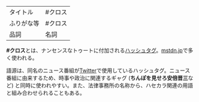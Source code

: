 <div>

|            |          |
|------------|----------|
| タイトル   | \#クロス |
| ふりがな等 | \#クロス |
| 品詞       | 名詞     |

  
**\#クロス**とは、ナンセンスなトゥートに付加される[ハッシュタグ](/%E3%83%8F%E3%83%83%E3%82%B7%E3%83%A5%E3%82%BF%E3%82%B0 "ハッシュタグ")。[mstdn.jp](/Mstdn.jp "Mstdn.jp")で多く使われる。

語源は、同名のニュース番組が[Twitter](/Twitter "Twitter")で使用しているハッシュタグ。ニュース番組に由来するため、時事や政治に関連するギャグ (**ちんぽを見せろ安倍晋三**など) と同時に使われやすい。また、法律事務所の名称から、ハセカラ関連の用語と組み合わせられることもある。

</div>
